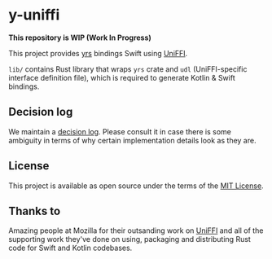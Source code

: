 # y-uniffi

**This repository is WIP (Work In Progress)**

This project provides [yrs](https://github.com/y-crdt/y-crdt) bindings Swift using [UniFFI](https://github.com/mozilla/uniffi-rs/).

`lib/` contains Rust library that wraps `yrs` crate and `udl` (UniFFI-specific interface definition file), which is required to generate Kotlin & Swift bindings.

## Decision log

We maintain a [decision log](https://github.com/y-crdt/y-uniffi/blob/main/docs/decisions.md). Please consult it in case there is some ambiguity in terms of why certain implementation details look as they are.

## License

This project is available as open source under the terms of the [MIT License](https://opensource.org/licenses/MIT).

## Thanks to

Amazing people at Mozilla for their outsanding work on [UniFFI](https://github.com/mozilla/uniffi-rs/) and all of the supporting work they've done on using, packaging and distributing Rust code for Swift and Kotlin codebases.
